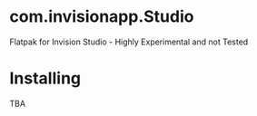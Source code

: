 # com.invisionapp.Studio

Flatpak for Invision Studio - Highly Experimental and not Tested

# Installing

TBA